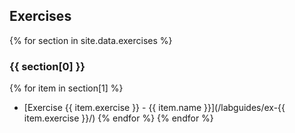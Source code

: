 ## Exercises
{% for section in site.data.exercises %}

### {{ section[0] }}

{% for item in section[1] %}
* [Exercise {{ item.exercise }} - {{ item.name }}](/labguides/ex-{{ item.exercise }}/)
{% endfor %}
{% endfor %}
